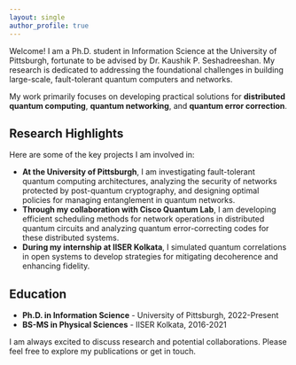 ```yaml
---
layout: single
author_profile: true
---
```


Welcome! I am a Ph.D. student in Information Science at the University of Pittsburgh, fortunate to be advised by Dr. Kaushik P. Seshadreeshan. My research is dedicated to addressing the foundational challenges in building large-scale, fault-tolerant quantum computers and networks.

My work primarily focuses on developing practical solutions for **distributed quantum computing**, **quantum networking**, and **quantum error correction**.

## Research Highlights

Here are some of the key projects I am involved in:

* **At the University of Pittsburgh**, I am investigating fault-tolerant quantum computing architectures, analyzing the security of networks protected by post-quantum cryptography, and designing optimal policies for managing entanglement in quantum networks.
* **Through my collaboration with Cisco Quantum Lab**, I am developing efficient scheduling methods for network operations in distributed quantum circuits and analyzing quantum error-correcting codes for these distributed systems.
* **During my internship at IISER Kolkata**, I simulated quantum correlations in open systems to develop strategies for mitigating decoherence and enhancing fidelity.

## Education
* **Ph.D. in Information Science** - University of Pittsburgh, 2022-Present
* **BS-MS in Physical Sciences** - IISER Kolkata, 2016-2021

I am always excited to discuss research and potential collaborations. Please feel free to explore my publications or get in touch.
